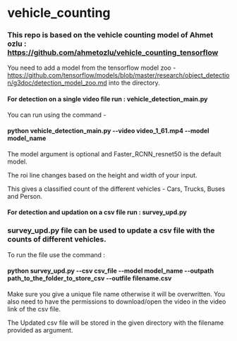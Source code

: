# vehicle_counting

### This repo is based on the vehicle counting model of Ahmet ozlu : https://github.com/ahmetozlu/vehicle_counting_tensorflow
You need to add a model from the tensorflow model zoo - https://github.com/tensorflow/models/blob/master/research/object_detection/g3doc/detection_model_zoo.md into the directory.
#### For detection on a single video file run : vehicle_detection_main.py 
You can run using the command - 
####  python vehicle_detection_main.py --video video_1_61.mp4 --model model_name
The model argument is optional and Faster_RCNN_resnet50 is the default model.

The roi line changes based on the height and width of your input.

This gives a classified count of the different vehicles - Cars, Trucks, Buses and Person.
#### For detection and updation on a csv file run : survey_upd.py
### survey_upd.py file can be used to update a csv file with the counts of different vehicles.

To run the file use the command : 
#### python survey_upd.py --csv csv_file --model model_name --outpath path_to_the_folder_to_store_csv --outfile filename.csv

Make sure you give a unique file name otherwise it will be overwritten.
You also need to have the permissions to download/open the video in the video link of the csv file.

The Updated csv file will be stored in the given directory with the filename provided as argument.


